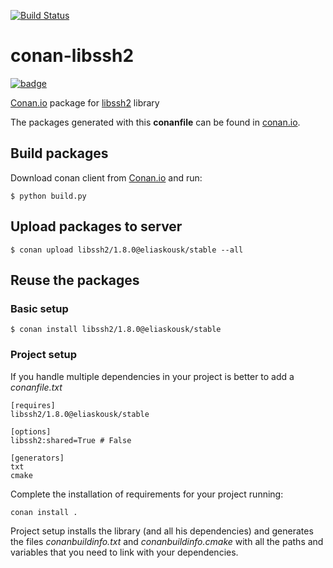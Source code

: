 [![Build Status](https://travis-ci.org/eliaskousk/conan-libssh2.svg?branch=release/1.8.0)](https://travis-ci.org/eliaskousk/conan-libssh2)

# conan-libssh2

[![badge](https://img.shields.io/badge/conan.io-libssh2%2F1.8.0-green.svg?logo=data:image/png;base64%2CiVBORw0KGgoAAAANSUhEUgAAAA4AAAAOCAMAAAAolt3jAAAA1VBMVEUAAABhlctjlstkl8tlmMtlmMxlmcxmmcxnmsxpnMxpnM1qnc1sn85voM91oM11oc1xotB2oc56pNF6pNJ2ptJ8ptJ8ptN9ptN8p9N5qNJ9p9N9p9R8qtOBqdSAqtOAqtR%2BrNSCrNJ/rdWDrNWCsNWCsNaJs9eLs9iRvNuVvdyVv9yXwd2Zwt6axN6dxt%2Bfx%2BChyeGiyuGjyuCjyuGly%2BGlzOKmzOGozuKoz%2BKqz%2BOq0OOv1OWw1OWw1eWx1eWy1uay1%2Baz1%2Baz1%2Bez2Oe02Oe12ee22ujUGwH3AAAAAXRSTlMAQObYZgAAAAFiS0dEAIgFHUgAAAAJcEhZcwAACxMAAAsTAQCanBgAAAAHdElNRQfgBQkREyOxFIh/AAAAiklEQVQI12NgAAMbOwY4sLZ2NtQ1coVKWNvoc/Eq8XDr2wB5Ig62ekza9vaOqpK2TpoMzOxaFtwqZua2Bm4makIM7OzMAjoaCqYuxooSUqJALjs7o4yVpbowvzSUy87KqSwmxQfnsrPISyFzWeWAXCkpMaBVIC4bmCsOdgiUKwh3JojLgAQ4ZCE0AMm2D29tZwe6AAAAAElFTkSuQmCC)](http://www.conan.io/source/libssh2/1.8.0/eliaskousk/stable)

[Conan.io](https://conan.io) package for [libssh2](https://github.com/libssh2/libssh2) library

The packages generated with this **conanfile** can be found in [conan.io](https://www.conan.io/source/libssh2/1.8.0/eliaskousk/stable).

## Build packages

Download conan client from [Conan.io](https://conan.io) and run:

    $ python build.py

## Upload packages to server

    $ conan upload libssh2/1.8.0@eliaskousk/stable --all

## Reuse the packages

### Basic setup

    $ conan install libssh2/1.8.0@eliaskousk/stable
    
### Project setup

If you handle multiple dependencies in your project is better to add a *conanfile.txt*
    
    [requires]
    libssh2/1.8.0@eliaskousk/stable

    [options]
    libssh2:shared=True # False
    
    [generators]
    txt
    cmake

Complete the installation of requirements for your project running:

    conan install . 

Project setup installs the library (and all his dependencies) and generates the files *conanbuildinfo.txt* and *conanbuildinfo.cmake* with all the paths and variables that you need to link with your dependencies.
